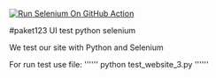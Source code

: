 [![Run Selenium On GitHub Action](https://github.com/paket123/paket123/actions/workflows/Selenium-Action_Template.yaml/badge.svg)](https://github.com/paket123/paket123/actions/workflows/Selenium-Action_Template.yaml)

#paket123
UI test python selenium

We test our site with Python and Selenium

For run test use file:
''''''
python test_website_3.py
''''''
